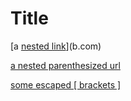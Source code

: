 # Title
[a [nested link](a.com)](b.com)

[a nested parenthesized url](a.com(()))

[some escaped \[ brackets \]](example.com)

